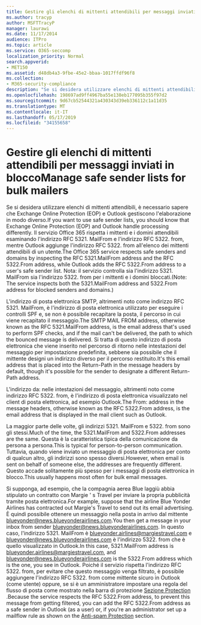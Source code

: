 ```yaml
---
title: Gestire gli elenchi di mittenti attendibili per messaggi inviati in blocco
ms.author: tracyp
author: MSFTTracyP
manager: laurawi
ms.date: 11/17/2014
audience: ITPro
ms.topic: article
ms.service: O365-seccomp
localization_priority: Normal
search.appverid:
- MET150
ms.assetid: d48db4a3-9fbe-45e2-bbaa-1017ffdf96f8
ms.collection:
- M365-security-compliance
description: "Se si desidera utilizzare elenchi di mittenti attendibili, è necessario sapere che Exchange Online Protection (EOP) e Outlook gestiscono l'elaborazione in modo diverso. Il servizio rispetta i mittenti e i domini attendibili esaminando l'indirizzo RFC 5321. MailFrom e l'indirizzo RFC 5322. from, mentre Outlook aggiunge l'indirizzo RFC 5322. from all'elenco dei mittenti attendibili di un utente. Nota: il servizio controlla sia l'indirizzo 5321. MailFrom sia l'indirizzo 5322. from per i mittenti e i domini bloccati."
ms.openlocfilehash: 198697ad9ff4967ba55e138eb177095b355f97d2
ms.sourcegitcommit: 9d67cb52544321a430343d39eb336112c1a11d35
ms.translationtype: MT
ms.contentlocale: it-IT
ms.lasthandoff: 05/17/2019
ms.locfileid: "34155658"
---
```

# <a name="manage-safe-sender-lists-for-bulk-mailers"></a><span data-ttu-id="62fbe-105">Gestire gli elenchi di mittenti attendibili per messaggi inviati in blocco</span><span class="sxs-lookup"><span data-stu-id="62fbe-105">Manage safe sender lists for bulk mailers</span></span>

<span data-ttu-id="62fbe-106">Se si desidera utilizzare elenchi di mittenti attendibili, è necessario sapere che Exchange Online Protection (EOP) e Outlook gestiscono l'elaborazione in modo diverso.</span><span class="sxs-lookup"><span data-stu-id="62fbe-106">If you want to use safe sender lists, you should know that Exchange Online Protection (EOP) and Outlook handle processing differently.</span></span> <span data-ttu-id="62fbe-107">Il servizio Office 365 rispetta i mittenti e i domini attendibili esaminando l'indirizzo RFC 5321. MailFrom e l'indirizzo RFC 5322. from, mentre Outlook aggiunge l'indirizzo RFC 5322. from all'elenco dei mittenti attendibili di un utente.</span><span class="sxs-lookup"><span data-stu-id="62fbe-107">The Office 365 service respects safe senders and domains by inspecting the RFC 5321.MailFrom address and the RFC 5322.From address, while Outlook adds the RFC 5322.From address to a user's safe sender list.</span></span> <span data-ttu-id="62fbe-108">Nota: il servizio controlla sia l'indirizzo 5321. MailFrom sia l'indirizzo 5322. from per i mittenti e i domini bloccati.</span><span class="sxs-lookup"><span data-stu-id="62fbe-108">(Note: The service inspects both the 5321.MailFrom address and 5322.From address for blocked senders and domains.)</span></span>
  
<span data-ttu-id="62fbe-109">L'indirizzo di posta elettronica SMTP, altrimenti noto come indirizzo RFC 5321. MailFrom, è l'indirizzo di posta elettronica utilizzato per eseguire i controlli SPF e, se non è possibile recapitare la posta, il percorso in cui viene recapitato il messaggio.</span><span class="sxs-lookup"><span data-stu-id="62fbe-109">The SMTP MAIL FROM address, otherwise known as the RFC 5321.MailFrom address, is the email address that's used to perform SPF checks, and if the mail can't be delivered, the path to which the bounced message is delivered.</span></span> <span data-ttu-id="62fbe-110">Si tratta di questo indirizzo di posta elettronica che viene inserito nel percorso di ritorno nelle intestazioni del messaggio per impostazione predefinita, sebbene sia possibile che il mittente designi un indirizzo diverso per il percorso restituito.</span><span class="sxs-lookup"><span data-stu-id="62fbe-110">It's this email address that is placed into the Return-Path in the message headers by default, though it's possible for the sender to designate a different Return-Path address.</span></span>
  
<span data-ttu-id="62fbe-111">L'indirizzo da: nelle intestazioni del messaggio, altrimenti noto come indirizzo RFC 5322. from, è l'indirizzo di posta elettronica visualizzato nel client di posta elettronica, ad esempio Outlook.</span><span class="sxs-lookup"><span data-stu-id="62fbe-111">The From: address in the message headers, otherwise known as the RFC 5322.From address, is the email address that is displayed in the mail client such as Outlook.</span></span>
  
<span data-ttu-id="62fbe-112">La maggior parte delle volte, gli indirizzi 5321. MailFrom e 5322. from sono gli stessi.</span><span class="sxs-lookup"><span data-stu-id="62fbe-112">Much of the time, the 5321.MailFrom and 5322.From addresses are the same.</span></span> <span data-ttu-id="62fbe-113">Questa è la caratteristica tipica della comunicazione da persona a persona.</span><span class="sxs-lookup"><span data-stu-id="62fbe-113">This is typical for person-to-person communication.</span></span> <span data-ttu-id="62fbe-114">Tuttavia, quando viene inviato un messaggio di posta elettronica per conto di qualcun altro, gli indirizzi sono spesso diversi.</span><span class="sxs-lookup"><span data-stu-id="62fbe-114">However, when email is sent on behalf of someone else, the addresses are frequently different.</span></span> <span data-ttu-id="62fbe-115">Questo accade solitamente più spesso per i messaggi di posta elettronica in blocco.</span><span class="sxs-lookup"><span data-stu-id="62fbe-115">This usually happens most often for bulk email messages.</span></span>
  
<span data-ttu-id="62fbe-116">Si supponga, ad esempio, che la compagnia aerea Blue laggiù abbia stipulato un contratto con Margie ' s Travel per inviare la propria pubblicità tramite posta elettronica.</span><span class="sxs-lookup"><span data-stu-id="62fbe-116">For example, suppose that the airline Blue Yonder Airlines has contracted out Margie's Travel to send out its email advertising.</span></span> <span data-ttu-id="62fbe-117">È quindi possibile ottenere un messaggio nella posta in arrivo dal mittente blueyonder@news.blueyonderairlines.com.</span><span class="sxs-lookup"><span data-stu-id="62fbe-117">You then get a message in your inbox from sender blueyonder@news.blueyonderairlines.com.</span></span> <span data-ttu-id="62fbe-118">In questo caso, l'indirizzo 5321. MailFrom è blueyonder.airlines@margiestravel.com e blueyonder@news.blueyonderairlines.com è l'indirizzo 5322. from che è quello visualizzato in Outlook.</span><span class="sxs-lookup"><span data-stu-id="62fbe-118">In this case, 5321.MailFrom address is blueyonder.airlines@margiestravel.com, and blueyonder@news.blueyonderairlines.com is the 5322.From address which is the one, you see in Outlook.</span></span> <span data-ttu-id="62fbe-119">Poiché il servizio rispetta l'indirizzo RFC 5322. from, per evitare che questo messaggio venga filtrato, è possibile aggiungere l'indirizzo RFC 5322. from come mittente sicuro in Outlook (come utente) oppure, se si è un amministratore impostare una regola del flusso di posta come mostrato nella barra di protezione [ Sezione Protection](anti-spam-protection.md) .</span><span class="sxs-lookup"><span data-stu-id="62fbe-119">Because the service respects the RFC 5322.From address, to prevent this message from getting filtered, you can add the RFC 5322.From address as a safe sender in Outlook (as a user) or, if you're an administrator set up a mailflow rule as shown on the [Anti-spam Protection](anti-spam-protection.md) section.</span></span>
  

